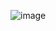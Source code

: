 ![image](https://github.com/jaikr24/RockPaperScissors/assets/87568222/d4ea969d-9e39-44b9-9a1c-8876f35c8fff)
